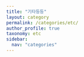 ```yaml
---
title: "기타등등"
layout: category
permalink: /categories/etc/
author_profile: true
taxonomy: etc
sidebar:
  nav: "categories"
---
```

